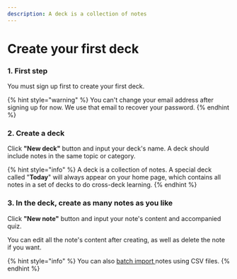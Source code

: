 ```yaml
---
description: A deck is a collection of notes
---
```


# Create your first deck

### 1. First step

You must sign up first to create your first deck.

{% hint style="warning" %}
You can't change your email address after signing up for now. We use that email to recover your password.
{% endhint %}

### 2. Create a deck

Click **"New deck"** button and input your deck's name. A deck should include notes in the same topic or category.

{% hint style="info" %}
A deck is a collection of notes. A special deck called "**Today**" will always appear on your home page, which contains all notes in a set of decks to do cross-deck learning.
{% endhint %}

### 3. In the deck, create as many notes as you like

Click **"New note"** button and input your note's content and accompanied quiz.

You can edit all the note's content after creating, as well as delete the note if you want.

{% hint style="info" %}
You can also [batch import ](batch-import-notes-using-csv.md)notes using CSV files.
{% endhint %}
